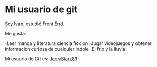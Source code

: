 # Mi usuario de git

Soy Ivan, estudió Front End.

Me gusta:

-Leer manga y literatura ciencia ficcion
-Jugar videojuegos y obtener informacion curiosa de cualquier indole
-El frio y la lluvia

Mi usuario de Git es: [JerryStark89](https://github.com/JerryStark89)
